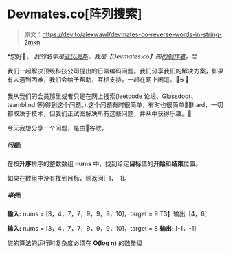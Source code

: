# Devmates.co[阵列搜索]

> 原文：<https://dev.to/alexwawl/devmates-co-reverse-words-in-string-2mkn>

*您好👋，
*我的名字是[亚历克斯](https://twitter.com/alexwawl)，我是【Devmates.co】的[的制作者](https://devmates.co)。*😊

我们一起解决顶级科技公司提出的日常编码问题。我们分享我们的解决方案，如果有人遇到困难，我们会给予帮助，互相支持，一起在网上闲逛。🍻☕️💬

我从我们的会员那里或者只是在网上搜索(leetcode 论坛、Glassdoor、teamblind 等)得到这个问题。).这个问题有时很简单，有时也很简单👷‍♂️hard，一切都取决于技术，但我们正试图解决所有这些问题，并从中获得乐趣。🙌

今天我想分享一个问题，是由🏢谷歌。

##### 问题:

在按**升序**排序的整数数组 **nums** 中，找到给定**目标**值的**开始**和**结束**位置。

如果在数组中没有找到目标，则返回[-1，-1]。

##### 举例:

**输入:** nums = [3，4，7，7，9，9，9，10]，target = 9
T3】输出: [4，6]

**输入:** nums = [3，4，7，7，9，9，9，10]，target = 8
**输出:** [-1，-1]

您的算法的运行时复杂度必须在 **O(log n)** 的数量级